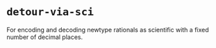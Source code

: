 # `detour-via-sci`

For encoding and decoding newtype rationals as scientific with a fixed number
of decimal places.
